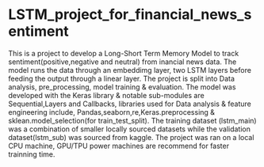 # LSTM_project_for_financial_news_sentiment
This is a project to develop a Long-Short Term Memory Model to track sentiment(positive,negative and neutral) from inancial news data. The model runs the data through an embeddimg layer, two LSTM layers before feeding the output through a linear layer.
The project is split into Data analysis, pre_processing, model training & evaluation.
The model was developed with the Keras library & notable sub-modules are Sequential,Layers and Callbacks, libraries used for Data analysis & feature engineering include, Pandas,seaborn,re,Keras.preprocessing & sklean.model_selection(for train_test_split).
The training dataset (lstm_main) was a combination of smaller locally sourced datasets while the validation dataset(lstm_sub) was sourced from kaggle.
The project was ran on a local CPU machine, GPU/TPU power machines are recommend for faster trainning time.
